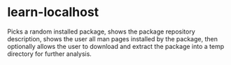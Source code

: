 # learn-localhost

Picks a random installed package, shows the package repository description, shows the user all man pages installed by the package, then optionally allows the user to download and extract the package into a temp directory for further analysis.
